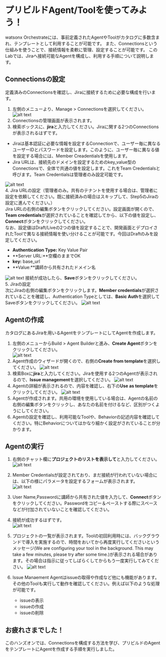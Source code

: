 # プリビルドAgent/Toolを使ってみよう！

watsonx Orchestrateには、事前定義されたAgentやToolがカタログに多数含まれ、テンプレートとして利用することが可能です。
また、Connectionsという仕組みを使うことで、接続情報を柔軟に管理、設定することが可能です。
このLabでは、Jiraへ接続可能なAgentを構成し、利用する手順について説明します。

## Connectionsの設定
定義済みのConnectionsを確認し、Jiraに接続するために必要な構成を行います。  
1. 左側のメニューより、Manage > Connectionsを選択してください。  
    ![alt text](prebuild_images/image.png)  
2. Connectionsの管理画面が表示されます。    
3. 検索ボックスに、**jira**と入力してください。Jiraに関する2つのConnectionsが表示されるはずです。

 - Jiraは基本認証に必要な情報を設定するConnectionで、ユーザー毎に異なるユーザーIDとパスワードを設定します。このように、ユーザー毎に異なる値を設定する場合には、Member Creadentialsを使用します。
 - Jira URLは、接続先のドメインを設定するためのkey_value型のConnectionsで、全体で共通の値を設定します。これをTeam Credentialsと呼びます。Team Credentialsは管理者のみ設定可能です。  
    
![alt text](prebuild_images/image-2.png)  
4. Jira URLの設定（管理者のみ。共有のテナントを使用する場合は、管理者に設定を依頼してください。既に接続済みの場合はスキップして、Step5のJiraの設定に進んでください。）  
Jira URLの右側の編集ボタンをクリックしてください。設定画面が開くので、**Team credentials**が選択されていることを確認してから、以下の値を設定し、**Connect**ボタンをクリックしてください。   
なお、設定値はDraft/Liveの2つの値を設定することで、開発画面とデプロイされたToolで異なる接続情報を使い分けることが可能です。今回はDraftのみを設定してください。  

 - **Authentication Type:** Key Value Pair
 - **Server URL:**空欄のままでOK
 - **key:** base_url
 - **Value:**講師から共有されたドメイン名

![alt text](prebuild_images/image-4.png) 
接続が成功したら、**Save**ボタンをクリックしてください。  
5. Jiraの設定  
次にJiraの右側の編集ボタンをクリックします。**Member credentials**が選択されていることを確認し、Authentication Typeとしては、**Basic Auth**を選択してSaveボタンをクリックしてください。
![alt text](prebuild_images/image-5.png)

## Agentの作成
カタログにあるJiraを用いるAgentをテンプレートにしてAgentを作成します。  
1. 左側のメニューからBuild > Agent Builderと進み、**Create Agent**ボタンをクリックしてください。  
![alt text](prebuild_images/image-6.png)  
2. Agent作成のウィザードが開くので、右側の**Create from template**を選択してください。
![alt text](prebuild_images/image-7.png)  
3. 検索Boxに**jira**と入力してください。Jiraを使用する2つのAgentが表示されるので、**Issue management**を選択してください。
![alt text](prebuild_images/image-8.png)
4. Agentの詳細が表示されるので、内容を確認し、右下の**Use as template**をクリックしてください。
![alt text](prebuild_images/image-9.png)
5. Agentが作成されます。共用の環境を使用している場合は、Agentの名前の右側の編集ボタンをクリックし、あなたの名前を付けるなど、区別がつくようにしてください。  
6. Agentの設定を確認し、利用可能なToolや、Behaviorの記述内容を確認してください。特にBehaviorについてはかなり細かく設定がされていることが分かります。

## Agentの実行
1. 右側のチャット欄に**プロジェクトのリストを表示して**と入力してください。  
![alt text](prebuild_images/image-10.png)
2. Member Credentialsが設定されており、まだ接続が行われていない場合には、以下の様にパラメータを設定するフォームが表示されます。  
![alt text](prebuild_images/image-11.png)
3. User Name,Passwordに講師から共有された値を入力して、**Connect**ボタンをクリックしてください。Passwordをコピー＆ペーストする際にスペースなどが付加されていないことを確認してください。
4. 接続が成功するはずです。  
 ![alt text](prebuild_images/image-12.png)
5. プロジェクトの一覧が表示されます。Toolの初回利用時には、バックグラウンドで導入を実施するので、時間をおいてから再度実行してくださいというメッセージ(We are configuring your tool in the background. This may take a few minutes, please try after some time.)が表示される場合があります。その場合は指示に従ってしばらくしてからもう一度実行してみてください。
![alt text](prebuild_images/image-13.png)
6. Issue Manaement Agentはissueの取得や作成など他にも機能があります。その他のToolも実行して動作を確認してください。例えば以下のような処理が可能です。   
 
    - issueの表示
    - issueの作成
    - issueの削除

## お疲れさまでした！
このハンズオンでは、Connectionsを構成する方法を学び、プリビルドのAgentをテンプレートにAgentを作成する手順を実行しました。